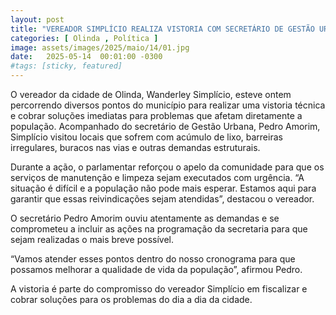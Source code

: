 ```yaml
---
layout: post
title: "VEREADOR SIMPLÍCIO REALIZA VISTORIA COM SECRETÁRIO DE GESTÃO URBANA E COBRA MELHORIAS EM DIVERSOS BAIRROS"
categories: [ Olinda , Política ]
image: assets/images/2025/maio/14/01.jpg
date:   2025-05-14  00:01:00 -0300
#tags: [sticky, featured]
---
```

O vereador da cidade de Olinda, Wanderley Simplício, esteve ontem percorrendo diversos pontos do município para realizar uma vistoria técnica e cobrar soluções imediatas para problemas que afetam diretamente a população. Acompanhado do secretário de Gestão Urbana, Pedro Amorim, Simplício visitou locais que sofrem com acúmulo de lixo, barreiras irregulares, buracos nas vias e outras demandas estruturais.

Durante a ação, o parlamentar reforçou o apelo da comunidade para que os serviços de manutenção e limpeza sejam executados com urgência. “A situação é difícil e a população não pode mais esperar. Estamos aqui para garantir que essas reivindicações sejam atendidas”, destacou o vereador.

O secretário Pedro Amorim ouviu atentamente as demandas e se comprometeu a incluir as ações na programação da secretaria para que sejam realizadas o mais breve possível.

“Vamos atender esses pontos dentro do nosso cronograma para que possamos melhorar a qualidade de vida da população”, afirmou Pedro.

A vistoria é parte do compromisso do vereador Simplício em fiscalizar e cobrar soluções para os problemas do dia a dia da cidade.